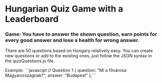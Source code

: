 <h1>Hungarian Quiz Game with a Leaderboard</h1>
<h3>Game: You have to answer the shown question, earn points for every good answer and lose a health for wrong answer.</h3>
<p>There are 50 questions based on Hungary relatively easy. You can create new questions or add to the existing ones, just follow the JSON syntax in the quizQuestions.js file.</p>
Example:
```javascipt 
  // Question 1
  {
    question: "Mi a fővárosa Magyarországnak?",
    answer: "Budapest"
  },```

